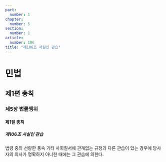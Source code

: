 ```yaml
---
part:
  number: 1
chapter:
  number: 5
section:
  number: 1
article:
  number: 106
title: "제106조 사실인 관습"
---
```

# 민법

## 제1편 총칙

### 제5장 법률행위

#### 제1절 총칙

##### 제106조 사실인 관습

법령 중의 선량한 풍속 기타 사회질서에 관계없는 규정과 다른 관습이 있는 경우에 당사자의 의사가 명확하지 아니한 때에는 그 관습에 의한다.

